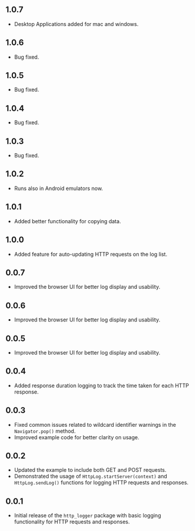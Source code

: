 ## 1.0.7

* Desktop Applications added for mac and windows.

## 1.0.6

* Bug fixed.

## 1.0.5

* Bug fixed.

## 1.0.4

* Bug fixed.

## 1.0.3

* Bug fixed.

## 1.0.2

* Runs also in Android emulators now.

## 1.0.1

* Added better functionality for copying data.

## 1.0.0

* Added feature for auto-updating HTTP requests on the log list.

## 0.0.7

* Improved the browser UI for better log display and usability.

## 0.0.6

* Improved the browser UI for better log display and usability.

## 0.0.5

* Improved the browser UI for better log display and usability.

## 0.0.4

* Added response duration logging to track the time taken for each HTTP response.

## 0.0.3

* Fixed common issues related to wildcard identifier warnings in the `Navigator.pop()` method.
* Improved example code for better clarity on usage.

## 0.0.2

* Updated the example to include both GET and POST requests.
* Demonstrated the usage of `HttpLog.startServer(context)` and `HttpLog.sendLog()` functions for logging HTTP requests and responses.

## 0.0.1

* Initial release of the `http_logger` package with basic logging functionality for HTTP requests and responses.

